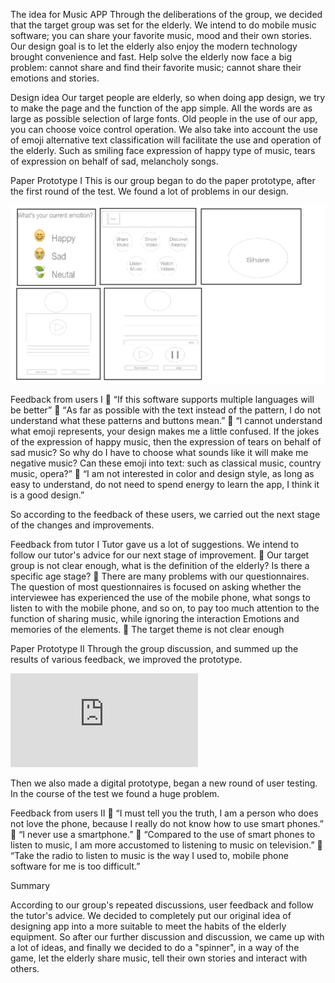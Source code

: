 
The idea for Music APP
Through the deliberations of the group, we decided that the target group was set for the elderly. We intend to do mobile music software; you can share your favorite music, mood and their own stories. Our design goal is to let the elderly also enjoy the modern technology brought convenience and fast. Help solve the elderly now face a big problem: cannot share and find their favorite music; cannot share their emotions and stories.

Design idea
Our target people are elderly, so when doing app design, we try to make the page and the function of the app simple. All the words are as large as possible selection of large fonts.
Old people in the use of our app, you can choose voice control operation. We also take into account the use of emoji alternative text classification will facilitate the use and operation of the elderly.
Such as smiling face expression of happy type of music, tears of expression on behalf of sad, melancholy songs.

Paper Prototype I
This is our group began to do the paper prototype, after the first round of the test. We found a lot of problems in our design.
 
 ![image](https://github.com/deco3500-2017/Genius/blob/master/paperprototype.png)

Feedback from users I
	“If this software supports multiple languages will be better”
	“As far as possible with the text instead of the pattern, I do not understand what these patterns and buttons mean.”
	“I cannot understand what emoji represents, your design makes me a little confused. If the jokes of the expression of happy music, then the expression of tears on behalf of sad music? So why do I have to choose what sounds like it will make me negative music? Can these emoji into text: such as classical music, country music, opera?”
	“I am not interested in color and design style, as long as easy to understand, do not need to spend energy to learn the app, I think it is a good design.”


So according to the feedback of these users, we carried out the next stage of the changes and improvements.

Feedback from tutor I
Tutor gave us a lot of suggestions. We intend to follow our tutor's advice for our next stage of improvement.
	Our target group is not clear enough, what is the definition of the elderly? Is there a specific age stage?
	There are many problems with our questionnaires. The question of most questionnaires is focused on asking whether the interviewee has experienced the use of the mobile phone, what songs to listen to with the mobile phone, and so on, to pay too much attention to the function of sharing music, while ignoring the interaction Emotions and memories of the elements.
	The target theme is not clear enough


Paper Prototype II
Through the group discussion, and summed up the results of various feedback, we improved the prototype.

![pdf](https://github.com/deco3500-2017/Genius/blob/master/interface.pdf)
 
Then we also made a digital prototype, began a new round of user testing. In the course of the test we found a huge problem.

Feedback from users II
	“I must tell you the truth, I am a person who does not love the phone, because I really do not know how to use smart phones.”
	“I never use a smartphone.”
	“Compared to the use of smart phones to listen to music, I am more accustomed to listening to music on television.”
	“Take the radio to listen to music is the way I used to, mobile phone software for me is too difficult.”

Summary

According to our group's repeated discussions, user feedback and follow the tutor's advice. We decided to completely put our original idea of designing app into a more suitable to meet the habits of the elderly equipment.
So after our further discussion and discussion, we came up with a lot of ideas, and finally we decided to do a "spinner", in a way of the game, let the elderly share music, tell their own stories and interact with others. 
